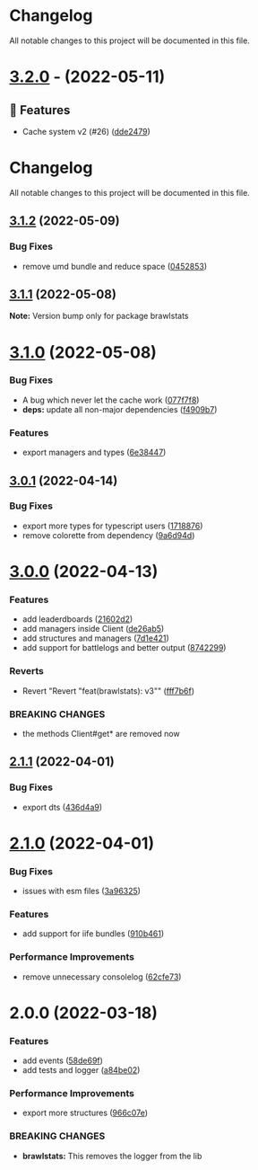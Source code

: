 # Changelog
All notable changes to this project will be documented in this file.

# [3.2.0](https://github.com/SpecteraLabs/npm-packages/compare/brawlstats@3.1.2...v3.2.0) - (2022-05-11)

## 🚀 Features

- Cache system v2 (#26) ([dde2479](https://github.com/Specteralabs/npm-packages/commit/dde24791c285d6ae04c5269151e0a4ba84351c85))

# Changelog

All notable changes to this project will be documented in this file.

## [3.1.2](https://github.com/SpecteraLabs/npm-packages/compare/brawlstats@3.1.1...brawlstats@3.1.2) (2022-05-09)


### Bug Fixes

* remove umd bundle and reduce space ([0452853](https://github.com/SpecteraLabs/npm-packages/commit/0452853566810a24879ce9e3c8c0192c95a2f07c))





## [3.1.1](https://github.com/SpecteraLabs/npm-packages/compare/brawlstats@3.1.0...brawlstats@3.1.1) (2022-05-08)

**Note:** Version bump only for package brawlstats





# [3.1.0](https://github.com/SpecteraLabs/npm-packages/compare/brawlstats@3.0.1...brawlstats@3.1.0) (2022-05-08)


### Bug Fixes

* A bug which never let the cache work ([077f7f8](https://github.com/SpecteraLabs/npm-packages/commit/077f7f8a6b37edcf42f157feeb380a216674a7c9))
* **deps:** update all non-major dependencies ([f4909b7](https://github.com/SpecteraLabs/npm-packages/commit/f4909b70c44899dbbb802714434db4b48cc7b288))


### Features

* export managers and types ([6e38447](https://github.com/SpecteraLabs/npm-packages/commit/6e38447aa5099e9739562ecd0495d4ddc4795de9))





## [3.0.1](https://github.com/SpecteraLabs/npm-packages/compare/brawlstats@3.0.0...brawlstats@3.0.1) (2022-04-14)


### Bug Fixes

* export more types for typescript users ([1718876](https://github.com/SpecteraLabs/npm-packages/commit/17188769a58397c82018e54dacb2dac2d0c952b9))
* remove colorette from dependency ([9a6d94d](https://github.com/SpecteraLabs/npm-packages/commit/9a6d94d3384e45f50020472ace61798dfd33f0b3))





# [3.0.0](https://github.com/SpecteraLabs/npm-packages/compare/brawlstats@2.1.1...brawlstats@3.0.0) (2022-04-13)


### Features

* add leaderdboards ([21602d2](https://github.com/SpecteraLabs/npm-packages/commit/21602d210e46e0c3104853b33b2e57e87df51502))
* add managers inside Client ([de26ab5](https://github.com/SpecteraLabs/npm-packages/commit/de26ab5d1d0a014fe7a5125b74ea1f59a75511c9))
* add structures and managers ([7d1e421](https://github.com/SpecteraLabs/npm-packages/commit/7d1e421b5cd1c8ae94a02ee9472f756028cc809c))
* add support for battlelogs and better output ([8742299](https://github.com/SpecteraLabs/npm-packages/commit/87422996d4c0f6516f2598ef1337a3759e4ba3f3))


### Reverts

* Revert "Revert "feat(brawlstats): v3"" ([fff7b6f](https://github.com/SpecteraLabs/npm-packages/commit/fff7b6f7e872a779a132e393a2d7d698c4ee20cf))


### BREAKING CHANGES

* the methods Client#get* are removed now





## [2.1.1](https://github.com/SpecteraLabs/brawlstats/compare/brawlstats@2.1.0...brawlstats@2.1.1) (2022-04-01)


### Bug Fixes

* export dts ([436d4a9](https://github.com/SpecteraLabs/brawlstats/commit/436d4a908e07a76f04db513769e24013b6bfa987))





# [2.1.0](https://github.com/SpecteraLabs/brawlstats/compare/brawlstats@2.0.0...brawlstats@2.1.0) (2022-04-01)


### Bug Fixes

* issues with esm files ([3a96325](https://github.com/SpecteraLabs/brawlstats/commit/3a96325ac80a5cd2e01e22c735f8559111be5231))


### Features

* add support for iife bundles ([910b461](https://github.com/SpecteraLabs/brawlstats/commit/910b4619d907b1381ca35ab964f2d933c51431da))


### Performance Improvements

* remove unnecessary consolelog ([62cfe73](https://github.com/SpecteraLabs/brawlstats/commit/62cfe7306f211f62aaebe42e41ac64b385568734))





# 2.0.0 (2022-03-18)


### Features

* add events ([58de69f](https://github.com/SpecteraLabs/brawlstats/commit/58de69f1fc94e565fabd2c81ab1d4ca3dc3ac460))
* add tests and logger ([a84be02](https://github.com/SpecteraLabs/brawlstats/commit/a84be02ed8b7f8bd5e15b790778f25bbc7375708))


### Performance Improvements

* export more structures ([966c07e](https://github.com/SpecteraLabs/brawlstats/commit/966c07edbccdd790977a896fdc21cb9de34a8004))


### BREAKING CHANGES

* **brawlstats:** This removes the logger from the lib
